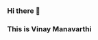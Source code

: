 ### Hi there 👋
 
### This is Vinay Manavarthi

<!--
**vinay564/vinay564** is a ✨ _special_ ✨ repository because its `README.md` (this file) appears on your GitHub profile.

Here are some ideas to get you started:

- 🔭 I worked on web development...
- 🌱 I’m currently learning Web Apps and services
- 👯 I’m looking to collaborate on Linkedin
- 📫 How to reach me: S545225@NWMISSOURI.EDU
- ⚡ Fun fact: playing Cricket and chess
-->
